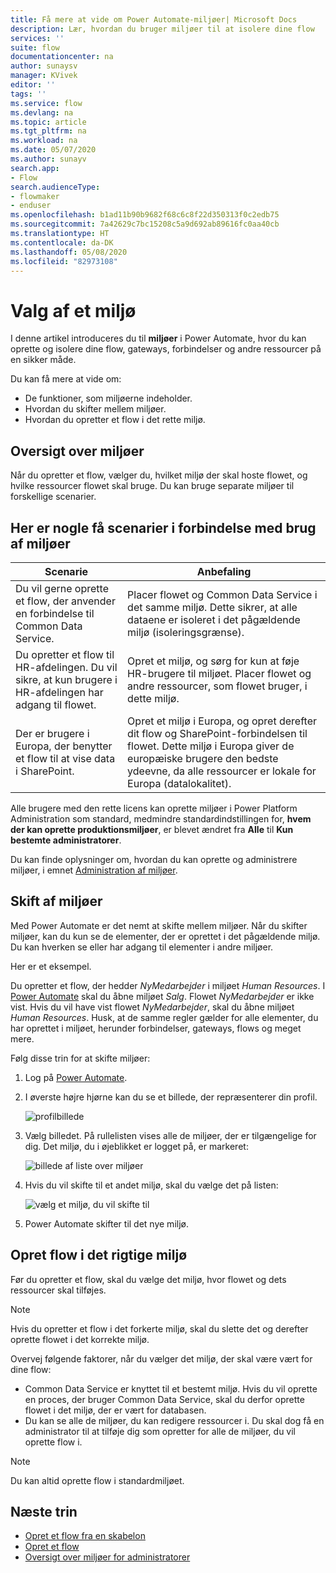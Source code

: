 ```yaml
---
title: Få mere at vide om Power Automate-miljøer| Microsoft Docs
description: Lær, hvordan du bruger miljøer til at isolere dine flow
services: ''
suite: flow
documentationcenter: na
author: sunaysv
manager: KVivek
editor: ''
tags: ''
ms.service: flow
ms.devlang: na
ms.topic: article
ms.tgt_pltfrm: na
ms.workload: na
ms.date: 05/07/2020
ms.author: sunayv
search.app:
- Flow
search.audienceType:
- flowmaker
- enduser
ms.openlocfilehash: b1ad11b90b9682f68c6c8f22d350313f0c2edb75
ms.sourcegitcommit: 7a42629c7bc15208c5a9d692ab89616fc0aa40cb
ms.translationtype: HT
ms.contentlocale: da-DK
ms.lasthandoff: 05/08/2020
ms.locfileid: "82973108"
---
```

# <a name="choosing-an-environment"></a>Valg af et miljø

I denne artikel introduceres du til **miljøer** i Power Automate, hvor du kan oprette og isolere dine flow, gateways, forbindelser og andre ressourcer på en sikker måde.

Du kan få mere at vide om:

* De funktioner, som miljøerne indeholder.
* Hvordan du skifter mellem miljøer.
* Hvordan du opretter et flow i det rette miljø.

## <a name="environments-overview"></a>Oversigt over miljøer

Når du opretter et flow, vælger du, hvilket miljø der skal hoste flowet, og hvilke ressourcer flowet skal bruge. Du kan bruge separate miljøer til forskellige scenarier.

## <a name="here-are-a-few-scenarios-for-using-environments"></a>Her er nogle få scenarier i forbindelse med brug af miljøer

Scenarie|Anbefaling
-----|-----
Du vil gerne oprette et flow, der anvender en forbindelse til Common Data Service.|Placer flowet og Common Data Service i det samme miljø. Dette sikrer, at alle dataene er isoleret i det pågældende miljø (isoleringsgrænse).
Du opretter et flow til HR-afdelingen. Du vil sikre, at kun brugere i HR-afdelingen har adgang til flowet.|Opret et miljø, og sørg for kun at føje HR-brugere til miljøet. Placer flowet og andre ressourcer, som flowet bruger, i dette miljø.
Der er brugere i Europa, der benytter et flow til at vise data i SharePoint.|Opret et miljø i Europa, og opret derefter dit flow og SharePoint-forbindelsen til flowet. Dette miljø i Europa giver de europæiske brugere den bedste ydeevne, da alle ressourcer er lokale for Europa (datalokalitet).

Alle brugere med den rette licens kan oprette miljøer i Power Platform Administration som standard, medmindre standardindstillingen for, **hvem der kan oprette produktionsmiljøer**, er blevet ændret fra **Alle** til **Kun bestemte administratorer**.


Du kan finde oplysninger om, hvordan du kan oprette og administrere miljøer, i emnet [Administration af miljøer](environments-overview-admin.md).

## <a name="switching-environments"></a>Skift af miljøer

Med Power Automate er det nemt at skifte mellem miljøer. Når du skifter miljøer, kan du kun se de elementer, der er oprettet i det pågældende miljø. Du kan hverken se eller har adgang til elementer i andre miljøer.

Her er et eksempel.

Du opretter et flow, der hedder *NyMedarbejder* i miljøet *Human Resources*. I [Power Automate](https://flow.microsoft.com) skal du åbne miljøet *Salg*. Flowet *NyMedarbejder* er ikke vist. Hvis du vil have vist flowet *NyMedarbejder*, skal du åbne miljøet *Human Resources*. Husk, at de samme regler gælder for alle elementer, du har oprettet i miljøet, herunder forbindelser, gateways, flows og meget mere.

Følg disse trin for at skifte miljøer:

1. Log på [Power Automate](https://flow.microsoft.com).
1. I øverste højre hjørne kan du se et billede, der repræsenterer din profil.

   ![profilbillede](./media/environments-overview-maker/default-environment.png)

1. Vælg billedet. På rullelisten vises alle de miljøer, der er tilgængelige for dig. Det miljø, du i øjeblikket er logget på, er markeret:

   ![billede af liste over miljøer](./media/environments-overview-maker/all-environments.png)
1. Hvis du vil skifte til et andet miljø, skal du vælge det på listen:

   ![vælg et miljø, du vil skifte til](./media/environments-overview-maker/select-europe.png)
1. Power Automate skifter til det nye miljø.

## <a name="create-flows-in-the-right-environment"></a>Opret flow i det rigtige miljø

Før du opretter et flow, skal du vælge det miljø, hvor flowet og dets ressourcer skal tilføjes.

> [!NOTE]
> Hvis du opretter et flow i det forkerte miljø, skal du slette det og derefter oprette flowet i det korrekte miljø.

Overvej følgende faktorer, når du vælger det miljø, der skal være vært for dine flow:

* Common Data Service er knyttet til et bestemt miljø. Hvis du vil oprette en proces, der bruger Common Data Service, skal du derfor oprette flowet i det miljø, der er vært for databasen.
* Du kan se alle de miljøer, du kan redigere ressourcer i. Du skal dog få en administrator til at tilføje dig som opretter for alle de miljøer, du vil oprette flow i.

> [!NOTE]
> Du kan altid oprette flow i standardmiljøet.

## <a name="next-steps"></a>Næste trin

* [Opret et flow fra en skabelon](get-started-logic-template.md)
* [Opret et flow](get-started-logic-flow.md)
* [Oversigt over miljøer for administratorer](environments-overview-admin.md)
